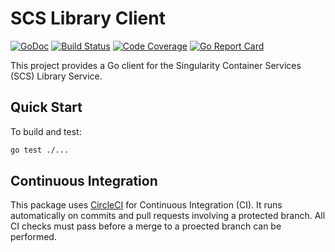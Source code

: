 # SCS Library Client

[![GoDoc](https://godoc.org/github.com/sylabs/scs-library-client?status.svg)](https://godoc.org/github.com/sylabs/scs-library-client)
[![Build Status](https://circleci.com/gh/sylabs/scs-library-client.svg?style=shield)](https://circleci.com/gh/sylabs/workflows/scs-library-client)
[![Code Coverage](https://codecov.io/gh/sylabs/scs-library-client/branch/master/graph/badge.svg)](https://codecov.io/gh/sylabs/scs-library-client)
[![Go Report Card](https://goreportcard.com/badge/github.com/sylabs/scs-library-client)](https://goreportcard.com/report/github.com/sylabs/scs-library-client)

This project provides a Go client for the Singularity Container Services (SCS) Library Service.

## Quick Start

To build and test:

```sh
go test ./...
```

## Continuous Integration

This package uses [CircleCI](https://circleci.com) for Continuous Integration (CI). It runs automatically on commits and pull requests involving a protected branch. All CI checks must pass before a merge to a proected branch can be performed.
